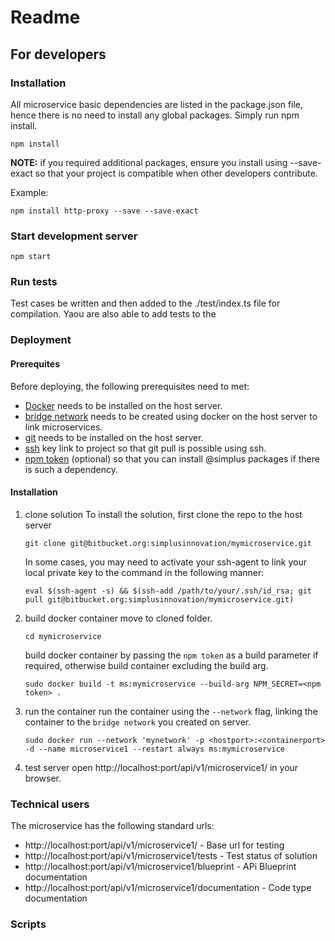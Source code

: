 # Readme

## For developers

### Installation

All microservice basic dependencies are listed in the package.json file, hence there is no need to install any global packages. Simply run npm install.

```
npm install
```

**NOTE:** if you required additional packages, ensure you install using --save-exact so that your project is compatible when other developers contribute.

Example:

```
npm install http-proxy --save --save-exact
```

### Start development server
```
npm start
```

### Run tests

Test cases be written and then added to the ./test/index.ts file for compilation.
Yaou are also able to add tests to the

### Deployment

#### Prerequites
Before deploying, the following prerequisites need to met:

* [Docker](https://docs.docker.com/install/) needs to be installed on the host server.
* [bridge network](https://docs.docker.com/engine/reference/commandline/network_create/) needs to be created using docker on the host server to link microservices.
* [git](https://gist.github.com/derhuerst/1b15ff4652a867391f03) needs to be installed on the host server.
* [ssh](https://confluence.atlassian.com/bitbucketserver/creating-ssh-keys-776639788.html) key link to project so that git pull is possible using ssh.
* [npm token](https://docs.npmjs.com/files/npmrc) (optional) so that you can install @simplus packages if there is such a dependency.

#### Installation
1. clone solution
    To install the solution, first clone the repo to the host server
    ```
    git clone git@bitbucket.org:simplusinnovation/mymicroservice.git
    ```
    In some cases, you may need to activate your ssh-agent to link your local private key to the command in the following manner:
    ```
    eval $(ssh-agent -s) && $(ssh-add /path/to/your/.ssh/id_rsa; git pull git@bitbucket.org:simplusinnovation/mymicroservice.git)
    ```

2. build docker container
    move to cloned folder.
    ```
    cd mymicroservice
    ```
    build docker container by passing the `npm token` as a build parameter if required, otherwise build container excluding the build arg.
    ```
    sudo docker build -t ms:mymicroservice --build-arg NPM_SECRET=<npm token> .
    ```
3. run the container
    run the container using the `--network` flag, linking the container to the `bridge network` you created on server.
    ```
    sudo docker run --network 'mynetwork' -p <hostport>:<containerport> -d --name microservice1 --restart always ms:mymicroservice
    ```
4. test server
    open http://localhost:port/api/v1/microservice1/ in your browser.

### Technical users

The microservice has the following standard urls:

* http://localhost:port/api/v1/microservice1/                           - Base url for testing
* http://localhost:port/api/v1/microservice1/tests                      - Test status of solution
* http://localhost:port/api/v1/microservice1/blueprint                  - APi Blueprint documentation
* http://localhost:port/api/v1/microservice1/documentation              - Code type documentation


### Scripts

